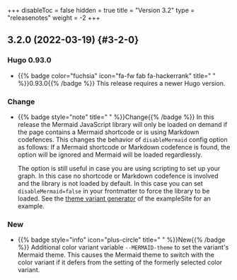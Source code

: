 +++
disableToc = false
hidden = true
title = "Version 3.2"
type = "releasenotes"
weight = -2
+++

## 3.2.0 (2022-03-19) {#3-2-0}

### Hugo 0.93.0

- {{% badge color="fuchsia" icon="fa-fw fab fa-hackerrank" title=" " %}}0.93.0{{% /badge %}} This release requires a newer Hugo version.

### Change

- {{% badge style="note" title=" " %}}Change{{% /badge %}} In this release the Mermaid JavaScript library will only be loaded on demand if the page contains a Mermaid shortcode or is using Markdown codefences. This changes the behavior of `disableMermaid` config option as follows: If a Mermaid shortcode or Markdown codefence is found, the option will be ignored and Mermaid will be loaded regardlessly.

  The option is still useful in case you are using scripting to set up your graph. In this case no shortcode or Markdown codefence is involved and the library is not loaded by default. In this case you can set `disableMermaid=false` in your frontmatter to force the library to be loaded. See the [theme variant generator](basics/generator) of the exampleSite for an example.

### New

- {{% badge style="info" icon="plus-circle" title=" " %}}New{{% /badge %}} Additional color variant variable `--MERMAID-theme` to set the variant's Mermaid theme. This causes the Mermaid theme to switch with the color variant if it defers from the setting of the formerly selected color variant.
